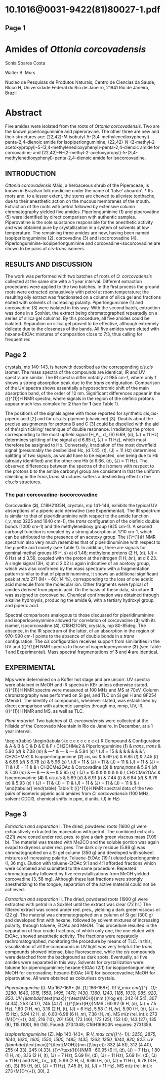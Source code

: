 # 10.1016@0031-9422(81)80027-1.pdf

## Page 1



# Amides of _Ottonia_ _corcovadensis_

Sonia Soares Costa

Walter B. Mors

Nucleo de Pesquisas de Produtos Naturais, Centro de Ciencias da Saude, Bloco H, Universidade Federal do Rio de Janeiro, 21941 Rio de Janeiro, Brazil

# Abstract

Five amides were isolated from the roots of _Ottonia corcovadensis_. Two are the known piperlonguminine and piperoravine. The other three are new and their structures are: (22,42)-_N_-isobutyl-5-(3,4-methylenedioxyphenyl)-penta-2,4-dienoic amide for isopiperlonguminine; (22,42)-_N_-(2-methyl-2-acetoxypropyl)-5-(3,4-methylenedioxyphenyl)-penta-2,4-dienoic amide for corcovadine; and (22,42)-_N_-(2-methyl-2-acetoxypropyl)-5-(3,4-methylenedioxyphenyl)-penta-2,4-dienoic amide for isocorcovadine.

## INTRODUCTION

_Ottonia corcovadensis_ Máiq, a herbaceous shrub of the Piperaceae, is known in Brazilian folk medicine under the name of 'false' aboardn'. * Its roots and, to a lesser extent, the stems are chewed to alleviate toothache, due to their anesthetic action on the mucous membranes of the mouth. Extraction of the roots with petrol followed by extensive column chromatography yielded five amides. Piperlonguminine (1) and piperovatine (5) were identified by direct comparison with authentic samples. Piperovatine is the sole substance responsible for the anesthetic activity and was obtained pure by crystallization in a system of solvents at low temperature. The remaining three amides are new, having been named isopiperlonguminine (2), corcovadine (3) and isocorcovadine (4). Piperlonguminine-isopiperlonguminine and corcovadine-isocorcovadine are shown to be pairs of _cis_-_trans_ isomers.

## RESULTS AND DISCUSSION

The work was performed with two batches of roots of _O. corcovadensis_ collected at the same site with a 1 year interval. Different extraction procedures were applied to the two batches. In the first process the ground roots were extracted exhaustively with petrol at room temperature; the resulting oily extract was fractionated on a column of silica gel and fractions eluted with solvents of increasing polarity. Piperlonguminine (1) and corcovadine (3) were isolated in this way. With the second batch, extraction was done in a Soxhlet, the extract being chromatographed repeatedly on a series of silica gel columns. By this procedure, all five amides could be isolated. Separation on silica gel proved to be effective, although extremely delicate due to the closeness of the bands. All five amides were eluted with hexane-EtOAc mixtures of composition close to 7:3, thus calling for frequent rec

## Page 2

crystals, mp 140-143, is herewith described as the corresponding _cis,cis_ isomer. The mass spectra of the compounds are identical; IR and UV spectra are similar. The IR spectra differ notably at 985 cm-1, where only **1** shows a strong absorption peak due to the _trans_ configuration. Comparison of the UV spectra shows essentially a hyposochromic shift of the main absorption band, of the order of 10 nm. Significant differences appear in the \({}^{1}\)H NMR spectra, where signals in the region of the olefinic protons appear much less complex for **2** than for **1** (see Table 1).

The positions of the signals agree with those reported for synthetic _cis,cis_-piperic acid [2] and for _cis,cis_-piperine (chavicine) [3]. Doubts about the precise assignments for protons B and C [3] could be dispelled with the aid of the'spin tickling' technique of double resonance. Irradiating the proton corresponding to the most upfield signal (H_A_, d_ \(S\) 6.69, \(d\), \(J\) = 11 Hz) determines splitting of the signal at d 6.85 (_t_, \(J\) = 11 Hz), which must therefore be assigned to Hb. Conversely, irradiation of the most downfield signal (presumably the desibelided Hc, (d 7.45, \(t\), \(J\) = 11 Hz) determines splitting of two signals, as would have to be expected, one being due to Hb (already identified) and the other one Hb (d 6.66, \(d\), \(J\) = 11 Hz). The observed differences between the spectra of the isomers with respect to the protons b to the amide carbonyl group are consistent in that the uniform shielding in the _trans,trans_ structures suffers a deshielding effect in the _cis,cis_ structures.

### The pair corcovadine-isocorcovadine

Corcovadine (**3**), C18H21O5N, crystals, mp 141-144, exhibits the typical UV absorptions of a piperic acid derivative (see Experimental). The IR spectrum is similar to that of piperidinuminine with respect to the amide function (_v_max 3225 and 1640 cm-1), the _trans_ configuration of the olefinic double bonds (1000 cm-1) and the methylenedioxy group (925 cm-1). A second carbonyl function is revealed by a strong absorption at 1710 cm-1, which can be attributed to the presence of an acetoxy group. The \({}^{1}\)H NMR spectrum also very much resembles that of piperidinuminine with respect to the pipette acid moiety (see Table 1). In addition, there are signals for geminal methyl groups (6 H, _s_) at d 1.46; methylene protons (2 H, \(d\), \(J\) = 6 Hz) at d 3.59, coupled with the proton at the nitrogen (1 H, _br._), at d 6.23. A single signal (3H, _s_) at d 2.02 is again indicative of an acetoxy group, which was also confirmed by the mass spectrum: with a fragmentation pattern similar to that of piperidinuminine, it shows an additional significant peak at _m_/_z_ 271 (M+ - 60; 14 %), corresponding to the loss of one acetic acid molecule from the molecular ion. Other fragments were typical of amides derived from piperic acid. On the basis of these data, structure **3** was assigned to corcovadine. Chemical confirmation was obtained through alkaline hydrolysis, producing the amide **6**, with a tertiary hydroxyl group, and piperic acid.

Spectral comparisons analogous to those discussed for piperidinuminine and isoperlopenynimine allowed for correlation of corcovadine (**3**) with its isomer, isocorcovadine (**4**), C18H21O5N, crystals, mp 80-85deg. The absence, in the IR spectrum of the latter, of an absorption in the region of 970-990 cm-1 points to the absence of double bonds in a _trans_ configuration. The _cis_ configuration receives support from similarities in the UV and \({}^{1}\)H NMR spectra to those of isoperlopenynimine (**2**) (see Table 1 and Experimental). Mass spectral fragmentations of **3** and **4** are identical.

## EXPERIMENTAL

Mps were determined on a Kofler hot stage and are uncorr. UV spectra were obtained in MeOH and IR spectra in KBr unless otherwise stated. \({}^{1}\)H NMR spectra were measured at 100 MHz and MS at 70eV. Column chromatography was performed on Si gel, and TLC on Si gel H and GF254 (Merck). The identity of compounds, whenever stated, was established by direct comparison with authentic samples through mp, mmp, UV, IR, \({}^{1}\)H NMR and MS, as well as TLC.

_Plant material._ Two batches of _O. corcovadensis_ were collected at the hillside of the Corcovado Mountain in Rio de Janeiro, in December, at a 1 year interval.

\begin{table}
\begin{tabular}{c c c c c c c c c} R Compound & Configuration & A & B & C & D & E & F \\ CH2CHMe2 & Piperlonguminine (**1**) & _trans_, _trans_ & 5.90 (_d_) & 7.38 (_m_) & —* & — & — & 5.94 (_s_) \\ \(J\) = 15 & & & & & & & \\ CH2CHMe2 & Isopiperlonguminine (**2**) _cis,cis_ & 5.69 (_d_) & 6.85 (_t_) & 7.45 (_t_) & 6.66 (_d_) & 6.78 (_s_) & 5.96 (_s_) \\ \(J\) = 11 & \(J\) = 11 & \(J\) = 11 & \(J\) = 11 & \(J\) = 11 & \(J\) = 11 & & \\ CH2CMe2OAc & Corcovadine (**3**) & _trans,trans_ & 5.94 (_d_) & 7.40 (_m_) & — & — & — & 5.95 (_s_) \\ \(J\) = 15 & & & & & & & \\ CH2CMe2OAc & Isocorcovadine (**4**) & _cis,cis_ & 5.69 (_d_) & 6.91 (_t_) & 7.44 (_t_) & 6.64 (_d_) & 6.76 (_s_) & 5.93 (_s_) \\ \(J\) = 11 & \(J\) = 11 & \(J\) = 11 & \(J\) = 11 & \(J\) = 11 & & \\ \end{tabular}
\end{table}
Table 1: \({}^{1}\)H NMR spectral data of the two pairs of isomeric piperic acid amides from _O. corcovadensis_ (100 MHz, solvent CDCl3, chemical shifts in ppm, d units, \(J\) in Hz)

## Page 3

_Extraction and separation_ I. The dried, powdered roots (1600 g) were exhaustively extracted by maceration with petrol. The combined extracts (221) were coned under red. pres. to give a dark green viscous mass (7.09 b). The material was treated with Me2CO and the soluble portion was again evapd to dryness under red. pres. The dark oily residue (5.86 g) was chromatographed on a Si gel column (350 g) and developed with solvent mixtures of increasing polarity. Toluene-EtOAc (19:1) eluted piperlongumine (I, 36 mg). Elution with toluene-EtOAc 9:1 and 4:1 afforded fractions which were combined and submitted to the same procedure. Repeated chromatography followed by five recrystallizations from MeOH yielded corcovadine (3, 58 mg). Although these last fractions were strongly anesthetizing to the tongue, separation of the active material could not be achieved.

_Extraction and separation_ II. The dried, powdered roots (1900 g) were extracted with petrol in a Soxhlet until the extract was clear (72 hr.) The filtered extract was coned under red. pres., yielding a dark green viscous oil (22 g). The material was chromatographed on a column of Si gel (300 g) and developed first with hexane, followed by solvent mixtures of increasing polarity, through toluene, EtOAc and MeOH. This procedure resulted in the separation of four crude fractions, of which only one, the one eluted with EtOAc, showed anesthetic activity. The fractions were repeatedly rechromatographed, monitoring the procedure by means of TLC. In this, visualization of all the compounds in UV light was very helpful: the _trans_ compounds showed intense, blue fluorescence, while the _cis_ compounds were detached from the background as dark spots. Eventually, all five amides were separated in this way. Solvents for crystallization were: toluene for piperonguminine; hexane-EtOAc (2:1) for isopiperlonguminine; MeOH for corcovadine; hexane-EtOAc (4:1) for isocorcovadine; MeOH for piperovatine. All were obtained as colourless crystals.

_Piperolongumine_ (I). Mp 167-169* (lit. [1] 166-168*). IR _V_max cm\({}^{- 1}\): 3280, 1640, 1615, 1550, 1495, 1470, 1430, 1360, 1240, 1185, 1030, 985, 920, 850. UV \(\lambda_{\text{max}}^{\text{MOH}}\)nm (\(\log e\)): 342 (4.54), 307 (4.34), 253 (4.17), 245 (4.17). \({}^{\text{H}}\)NMR : 60.92 (6 H, \(d\), \(J\) = 7.5 Hz), 1.80 (1 H, _m_), 3.16 (2 H, \(t\), \(J\) = 6 Hz), 5.58 (1 H, _br_), 5.90 (H, \(d\), \(J\) = 15 Hz), 5.94 (2 H, s), 6.60-6.98 (6 H, _m_), 7.38 (H, _m_). MS _m_/_z_ (rel. int.): 273 (M\({}^{+}\), 34), 216 (10), 201 (50), 173 (46), 172 (25), 152 (4), 143 (27), 135 (8), 115 (100), 96 (16). Found: 273.1348; C16H169O3N requires: 2731359.

_Isopiperlonguminine_ (Z). Mp 140-143*, IR _V_max cm\({}^{- 1}\): 3250, 2875, 1640, 1620, 1605, 1550, 1500, 1485, 1435, 1263, 1250, 1040, 920, 825. UV \(\lambda_{\text{max}}^{\text{MOH}}\)nm (\(\log e\)): 332 (4.51), 312 (4.40), 255 (4.33), 245 (4.33). \({}^{\text{H}}\)NMR : 60.95 (6 H, \(d\), \(J\) = 7 Hz), 1.80 (1 H, _m_), 3.16 (2 H, \(t\), \(J\) = 7 Hz), 5.69 (H, \(d\), \(J\) = 11 Hz), 5.69 (H, \(d\), \(J\) = 11 Hz) and NH_, br_, \(d\), 5.96 (2 H, s), 6.66 (H, \(d\), \(J\) = 11 Hz), 6.78 (3 H, \(d\), \(S\) 65 (H, \(d\), \(J\) = 11 Hz), 7.45 (H, \(t\), \(J\) = 11 Hz), MS _m_/_z_ (rel. int.): 273 (M\({}^{+}\), 30), 2

